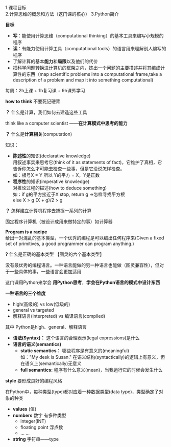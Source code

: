 1.课程目标<br/>
2.计算思维的概念和方法（这门课的核心）
3.Python简介

**目标**<br/>

- **写**：能使用计算思维（computational thinking）的基本工具来编写小规模的程序
- **读**：有能力使用计算工具（computational tools）的语言用来理解别人编写的程序
- 了解计算的基本**能力**和**局限**以及他们的代价
- 把科学问题转换进计算机的框架之内，拣出一个问题的主要描述并将其编成计算性的东西（map scientific problems into a computational frame,take a description of a problem and map it into something computational)

每周：2h上课 + 1h复习课 + 9h课外学习

**how to think** 不要死记硬背

**？** 什么是计算，我们如何去建造这些工具

think like a computer scientist ——**在计算模式中思考的能力**

**？** 什么是**计算相关**(computation)

知识：

- **陈述性**的知识(declarative knowledge)<br/>
  用叙述事实来思考它(think of it as statements of fact)，它维护了真相，它告诉你怎么才可能去检查一些事，但是它没说怎样检查。<br/>
  如：根号X = Y 所以 Y的平方 = X，Y是正数
- **程序性**的知识(imperative knowledge)<br/>
  对推论过程的描述(how to deduce something)<br/>
  如：if g的平方接近于X stop, return g =>怎样寻找平方根<br/>
  else X > g (X + g)/2 > g

**？** 怎样建立计算机程序去捕捉一系列的计算

固定程序计算机（被设计成用来做特定的事）如计算器

**Program is a racipe**<br/>
给出一对混乱的基本类型，一个优秀的编程是可以编出任何程序来(Given a fixed set of primitives, a good programmer can program anything.)

**?** 什么是正确的基本类型  【图灵的六个基本类型】

没有最优秀的编程语言。一种语言能做的另一种语言也能做（图灵兼容性），但对于一些具体的事，一些语言会更加适用

这门课用Python来学会 **用Python思考**，**学会在Python语言的模式中设计东西**

**一种语言的三个维度**

- high(高级的) vs low(低级的)
- general vs targeted
- 解释语言(interpreted) vs 编译语言(compiled)

其中 Python是high、general、解释语言

- **语法(Syntax)：** 这个语言的合理表示(legal expressions)是什么
- **语言的语义(semantics)**
  + **static semantics：** 哪些程序是有意义的(meaningful)<br/>
    如："My desk is Susan." 在语义结构(syntactically)的逻辑上有意义，但在语义上(semantically)无意义
  + **full semantics:** 程序有什么意义(mean)，当我运行它的时候会发生什么

**style** 要形成良好的编程风格

在Python中，每种类型(type)都对应着一种数据类型(data type)，类型确定了对象的种类

+ **values** (值)
+ **numbers** 数字 有多种类型
  - integer(INT)
  - floating point 浮点数
  - ... ...
+ **string** 字符串——type

